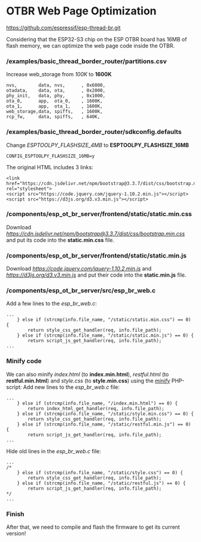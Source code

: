 
# OTBR Web Page Optimization
https://github.com/espressif/esp-thread-br.git  
  
Considering that the ESP32-S3 chip on the ESP OTBR board has 16MB of flash memory, we can optimize the web page code inside the OTBR.  
  
### /examples/basic_thread_border_router/partitions.csv
Increase web_storage from *100K* to **1600K**
~~~
nvs,        data, nvs,      , 0x6000,
otadata,    data, ota,      , 0x2000,
phy_init,   data, phy,      , 0x1000,
ota_0,      app,  ota_0,    , 1600K,
ota_1,      app,  ota_1,    , 1600K,
web_storage,data, spiffs,   , 1600K,
rcp_fw,     data, spiffs,   , 640K,
~~~

### /examples/basic_thread_border_router/sdkconfig.defaults
Change *ESPTOOLPY_FLASHSIZE_4MB* to **ESPTOOLPY_FLASHSIZE_16MB**
~~~
CONFIG_ESPTOOLPY_FLASHSIZE_16MB=y
~~~
  
The original HTML includes 3 links:
~~~
<link href="https://cdn.jsdelivr.net/npm/bootstrap@3.3.7/dist/css/bootstrap.min.css" rel="stylesheet">
<script src="https://code.jquery.com/jquery-1.10.2.min.js"></script>
<script src="https://d3js.org/d3.v3.min.js"></script>
~~~

### /components/esp_ot_br_server/frontend/static/static.min.css
Download *https://cdn.jsdelivr.net/npm/bootstrap@3.3.7/dist/css/bootstrap.min.css* and put its code into the **static.min.css** file.

### /components/esp_ot_br_server/frontend/static/static.min.js
Download *https://code.jquery.com/jquery-1.10.2.min.js* and *https://d3js.org/d3.v3.min.js* and put their code into the **static.min.js** file.

### /components/esp_ot_br_server/src/esp_br_web.c
Add a few lines to the *esp_br_web.c*:
~~~
...
    } else if (strcmp(info.file_name, "/static/static.min.css") == 0) {
        return style_css_get_handler(req, info.file_path);
    } else if (strcmp(info.file_name, "/static/static.min.js") == 0) {
        return script_js_get_handler(req, info.file_path);
...
~~~

### Minify code
We can also minify *index.html* (to **index.min.html**), *restful.html* (to **restful.min.html**) and *style.css* (to **style.min.css**) using the [*minify*](minify/) PHP-script:
Add new lines to the *esp_br_web.c* file:
~~~
...
    } else if (strcmp(info.file_name, "/index.min.html") == 0) {
        return index_html_get_handler(req, info.file_path);
    } else if (strcmp(info.file_name, "/static/style.min.css") == 0) {
        return style_css_get_handler(req, info.file_path);
    } else if (strcmp(info.file_name, "/static/restful.min.js") == 0) {
        return script_js_get_handler(req, info.file_path);
...
~~~
Hide old lines in the *esp_br_web.c* file:
~~~
...
/*
    } else if (strcmp(info.file_name, "/static/style.css") == 0) {
        return style_css_get_handler(req, info.file_path);
    } else if (strcmp(info.file_name, "/static/restful.js") == 0) {
        return script_js_get_handler(req, info.file_path);
*/
...
~~~

### Finish
After that, we need to compile and flash the firmware to get its current version!
